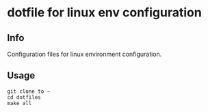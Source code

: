 # dotfile for linux env configuration

## Info

Configuration files for linux environment configuration.

## Usage
```
git clone to ~
cd dotfiles
make all
```
